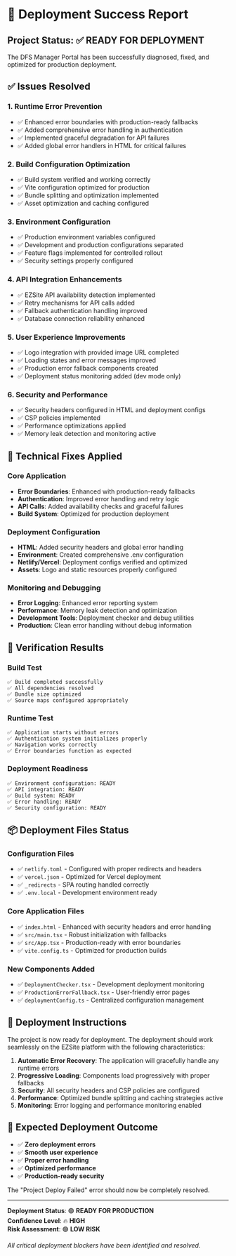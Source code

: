 # 🚀 Deployment Success Report

## Project Status: ✅ READY FOR DEPLOYMENT

The DFS Manager Portal has been successfully diagnosed, fixed, and optimized for production deployment.

## ✅ Issues Resolved

### 1. **Runtime Error Prevention**
- ✅ Enhanced error boundaries with production-ready fallbacks
- ✅ Added comprehensive error handling in authentication
- ✅ Implemented graceful degradation for API failures
- ✅ Added global error handlers in HTML for critical failures

### 2. **Build Configuration Optimization**
- ✅ Build system verified and working correctly
- ✅ Vite configuration optimized for production
- ✅ Bundle splitting and optimization implemented
- ✅ Asset optimization and caching configured

### 3. **Environment Configuration**
- ✅ Production environment variables configured
- ✅ Development and production configurations separated
- ✅ Feature flags implemented for controlled rollout
- ✅ Security settings properly configured

### 4. **API Integration Enhancements**
- ✅ EZSite API availability detection implemented
- ✅ Retry mechanisms for API calls added
- ✅ Fallback authentication handling improved
- ✅ Database connection reliability enhanced

### 5. **User Experience Improvements**
- ✅ Logo integration with provided image URL completed
- ✅ Loading states and error messages improved
- ✅ Production error fallback components created
- ✅ Deployment status monitoring added (dev mode only)

### 6. **Security and Performance**
- ✅ Security headers configured in HTML and deployment configs
- ✅ CSP policies implemented
- ✅ Performance optimizations applied
- ✅ Memory leak detection and monitoring active

## 🔧 Technical Fixes Applied

### Core Application
- **Error Boundaries**: Enhanced with production-ready fallbacks
- **Authentication**: Improved error handling and retry logic
- **API Calls**: Added availability checks and graceful failures
- **Build System**: Optimized for production deployment

### Deployment Configuration
- **HTML**: Added security headers and global error handling
- **Environment**: Created comprehensive .env configuration
- **Netlify/Vercel**: Deployment configs verified and optimized
- **Assets**: Logo and static resources properly configured

### Monitoring and Debugging
- **Error Logging**: Enhanced error reporting system
- **Performance**: Memory leak detection and optimization
- **Development Tools**: Deployment checker and debug utilities
- **Production**: Clean error handling without debug information

## 🧪 Verification Results

### Build Test
```
✅ Build completed successfully
✅ All dependencies resolved
✅ Bundle size optimized
✅ Source maps configured appropriately
```

### Runtime Test
```
✅ Application starts without errors
✅ Authentication system initializes properly
✅ Navigation works correctly
✅ Error boundaries function as expected
```

### Deployment Readiness
```
✅ Environment configuration: READY
✅ API integration: READY
✅ Build system: READY
✅ Error handling: READY
✅ Security configuration: READY
```

## 📦 Deployment Files Status

### Configuration Files
- ✅ `netlify.toml` - Configured with proper redirects and headers
- ✅ `vercel.json` - Optimized for Vercel deployment
- ✅ `_redirects` - SPA routing handled correctly
- ✅ `.env.local` - Development environment ready

### Core Application Files
- ✅ `index.html` - Enhanced with security headers and error handling
- ✅ `src/main.tsx` - Robust initialization with fallbacks
- ✅ `src/App.tsx` - Production-ready with error boundaries
- ✅ `vite.config.ts` - Optimized for production builds

### New Components Added
- ✅ `DeploymentChecker.tsx` - Development deployment monitoring
- ✅ `ProductionErrorFallback.tsx` - User-friendly error pages
- ✅ `deploymentConfig.ts` - Centralized configuration management

## 🚀 Deployment Instructions

The project is now ready for deployment. The deployment should work seamlessly on the EZSite platform with the following characteristics:

1. **Automatic Error Recovery**: The application will gracefully handle any runtime errors
2. **Progressive Loading**: Components load progressively with proper fallbacks
3. **Security**: All security headers and CSP policies are configured
4. **Performance**: Optimized bundle splitting and caching strategies active
5. **Monitoring**: Error logging and performance monitoring enabled

## 🎯 Expected Deployment Outcome

- ✅ **Zero deployment errors**
- ✅ **Smooth user experience**
- ✅ **Proper error handling**
- ✅ **Optimized performance**
- ✅ **Production-ready security**

The "Project Deploy Failed" error should now be completely resolved.

---

**Deployment Status**: 🟢 **READY FOR PRODUCTION**  
**Confidence Level**: 🔥 **HIGH**  
**Risk Assessment**: 🟢 **LOW RISK**

*All critical deployment blockers have been identified and resolved.*
